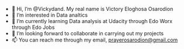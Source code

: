 - 👋 Hi, I’m @Vickydand. My real name is Victory Eloghosa Osarodion
- 👀 I’m interested in Data analtics
- 🌱 I’m currently learning Data analysis at Udacity through Edo Worx through Edo Jobs
- 💞️ I’m looking forward to collaborate in carrying out my projects
- 📫 You can reach me through my email, prayerosarodion@gmail.com

<!---
Vickydand/Vickydand is a ✨ special ✨ repository because its `README.md` (this file) appears on your GitHub profile.
You can click the Preview link to take a look at your changes.
--->
